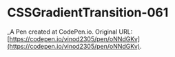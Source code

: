 # CSSGradientTransition-061
 _A Pen created at CodePen.io. Original URL: [https://codepen.io/vinod2305/pen/oNNdGKv](https://codepen.io/vinod2305/pen/oNNdGKv).

 